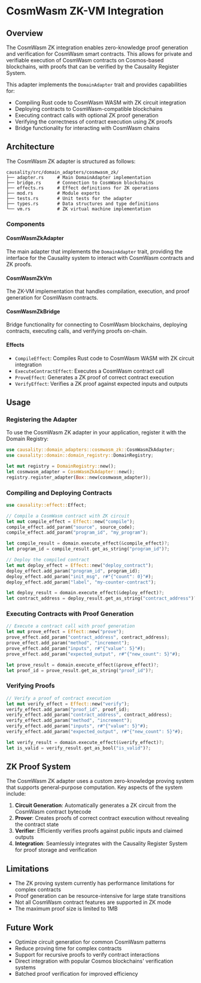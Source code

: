 # CosmWasm ZK-VM Integration

## Overview

The CosmWasm ZK integration enables zero-knowledge proof generation and verification for CosmWasm smart contracts. This allows for private and verifiable execution of CosmWasm contracts on Cosmos-based blockchains, with proofs that can be verified by the Causality Register System.

This adapter implements the `DomainAdapter` trait and provides capabilities for:

- Compiling Rust code to CosmWasm WASM with ZK circuit integration
- Deploying contracts to CosmWasm-compatible blockchains
- Executing contract calls with optional ZK proof generation
- Verifying the correctness of contract execution using ZK proofs
- Bridge functionality for interacting with CosmWasm chains

## Architecture

The CosmWasm ZK adapter is structured as follows:

```
causality/src/domain_adapters/cosmwasm_zk/
├── adapter.rs     # Main DomainAdapter implementation
├── bridge.rs      # Connection to CosmWasm blockchains
├── effects.rs     # Effect definitions for ZK operations
├── mod.rs         # Module exports
├── tests.rs       # Unit tests for the adapter
├── types.rs       # Data structures and type definitions
└── vm.rs          # ZK virtual machine implementation
```

### Components

#### CosmWasmZkAdapter

The main adapter that implements the `DomainAdapter` trait, providing the interface for the Causality system to interact with CosmWasm contracts and ZK proofs.

#### CosmWasmZkVm

The ZK-VM implementation that handles compilation, execution, and proof generation for CosmWasm contracts.

#### CosmWasmZkBridge

Bridge functionality for connecting to CosmWasm blockchains, deploying contracts, executing calls, and verifying proofs on-chain.

#### Effects

- `CompileEffect`: Compiles Rust code to CosmWasm WASM with ZK circuit integration
- `ExecuteContractEffect`: Executes a CosmWasm contract call
- `ProveEffect`: Generates a ZK proof of correct contract execution
- `VerifyEffect`: Verifies a ZK proof against expected inputs and outputs

## Usage

### Registering the Adapter

To use the CosmWasm ZK adapter in your application, register it with the Domain Registry:

```rust
use causality::domain_adapters::cosmwasm_zk::CosmWasmZkAdapter;
use causality::domain::domain_registry::DomainRegistry;

let mut registry = DomainRegistry::new();
let cosmwasm_adapter = CosmWasmZkAdapter::new();
registry.register_adapter(Box::new(cosmwasm_adapter));
```

### Compiling and Deploying Contracts

```rust
use causality::effect::Effect;

// Compile a CosmWasm contract with ZK circuit
let mut compile_effect = Effect::new("compile");
compile_effect.add_param("source", source_code);
compile_effect.add_param("program_id", "my_program");

let compile_result = domain.execute_effect(&compile_effect)?;
let program_id = compile_result.get_as_string("program_id")?;

// Deploy the compiled contract
let mut deploy_effect = Effect::new("deploy_contract");
deploy_effect.add_param("program_id", program_id);
deploy_effect.add_param("init_msg", r#"{"count": 0}"#);
deploy_effect.add_param("label", "my-counter-contract");

let deploy_result = domain.execute_effect(&deploy_effect)?;
let contract_address = deploy_result.get_as_string("contract_address")?;
```

### Executing Contracts with Proof Generation

```rust
// Execute a contract call with proof generation
let mut prove_effect = Effect::new("prove");
prove_effect.add_param("contract_address", contract_address);
prove_effect.add_param("method", "increment");
prove_effect.add_param("inputs", r#"{"value": 5}"#);
prove_effect.add_param("expected_output", r#"{"new_count": 5}"#);

let prove_result = domain.execute_effect(&prove_effect)?;
let proof_id = prove_result.get_as_string("proof_id")?;
```

### Verifying Proofs

```rust
// Verify a proof of contract execution
let mut verify_effect = Effect::new("verify");
verify_effect.add_param("proof_id", proof_id);
verify_effect.add_param("contract_address", contract_address);
verify_effect.add_param("method", "increment");
verify_effect.add_param("inputs", r#"{"value": 5}"#);
verify_effect.add_param("expected_output", r#"{"new_count": 5}"#);

let verify_result = domain.execute_effect(&verify_effect)?;
let is_valid = verify_result.get_as_bool("is_valid")?;
```

## ZK Proof System

The CosmWasm ZK adapter uses a custom zero-knowledge proving system that supports general-purpose computation. Key aspects of the system include:

1. **Circuit Generation**: Automatically generates a ZK circuit from the CosmWasm contract bytecode
2. **Prover**: Creates proofs of correct contract execution without revealing the contract state
3. **Verifier**: Efficiently verifies proofs against public inputs and claimed outputs
4. **Integration**: Seamlessly integrates with the Causality Register System for proof storage and verification

## Limitations

- The ZK proving system currently has performance limitations for complex contracts
- Proof generation can be resource-intensive for large state transitions
- Not all CosmWasm contract features are supported in ZK mode
- The maximum proof size is limited to 1MB

## Future Work

- Optimize circuit generation for common CosmWasm patterns
- Reduce proving time for complex contracts
- Support for recursive proofs to verify contract interactions
- Direct integration with popular Cosmos blockchains' verification systems
- Batched proof verification for improved efficiency 